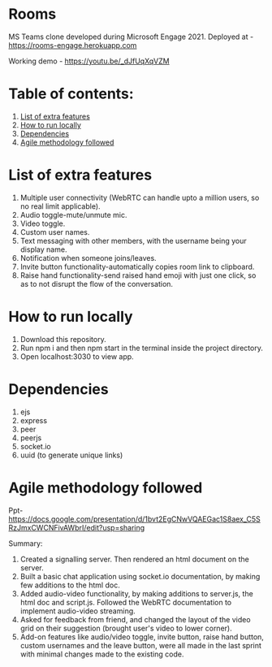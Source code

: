 # Rooms
MS Teams clone developed during Microsoft Engage 2021. 
Deployed at - https://rooms-engage.herokuapp.com

Working demo - https://youtu.be/_dJfUqXqVZM

# Table of contents:
1. [List of extra features](#list-of-extra-features)
2. [How to run locally](#how-to-run-locally)
3. [Dependencies](#dependencies)
4. [Agile methodology followed](#agile-methodology-followed)

# List of extra features
1. Multiple user connectivity (WebRTC can handle upto a million users, so no real limit applicable).
2. Audio toggle-mute/unmute mic.
3. Video toggle.
4. Custom user names.
5. Text messaging with other members, with the username being your display name.
6. Notification when someone joins/leaves.
7. Invite button functionality-automatically copies room link to clipboard.
8. Raise hand functionality-send raised hand emoji with just one click, so as to not disrupt the flow of the conversation. 

# How to run locally
1. Download this repository.
2. Run npm i and then npm start in the terminal inside the project directory.
3. Open localhost:3030 to view app.

# Dependencies
1. ejs
2. express
3. peer
4. peerjs
5. socket.io
6. uuid (to generate unique links)

# Agile methodology followed
Ppt-https://docs.google.com/presentation/d/1bvt2EgCNwVQAEGac1S8aex_C5SRzJmxCWCNFivAWbrI/edit?usp=sharing

Summary:
1. Created a signalling server. Then rendered an html document on the server.
2. Built a basic chat application using socket.io documentation, by making few additions to the html doc.
3. Added audio-video functionality, by making additions to server.js, the html doc and script.js. Followed the WebRTC documentation to implement audio-video streaming. 
4. Asked for feedback from friend, and changed the layout of the video grid on their suggestion (brought user's video to lower corner).
5. Add-on features like audio/video toggle, invite button, raise hand button, custom usernames and the leave button, were all made in the last sprint with minimal changes made to the existing code.
